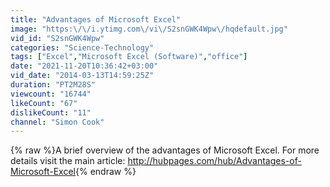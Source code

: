 ```yaml
---
title: "Advantages of Microsoft Excel"
image: "https:\/\/i.ytimg.com\/vi\/S2snGWK4Wpw\/hqdefault.jpg"
vid_id: "S2snGWK4Wpw"
categories: "Science-Technology"
tags: ["Excel","Microsoft Excel (Software)","office"]
date: "2021-11-20T10:36:42+03:00"
vid_date: "2014-03-13T14:59:25Z"
duration: "PT2M28S"
viewcount: "16744"
likeCount: "67"
dislikeCount: "11"
channel: "Simon Cook"
---
```

{% raw %}A brief overview of the advantages of Microsoft Excel. For more details visit the main article: <a rel="nofollow" target="blank" href="http://hubpages.com/hub/Advantages-of-Microsoft-Excel">http://hubpages.com/hub/Advantages-of-Microsoft-Excel</a>{% endraw %}

